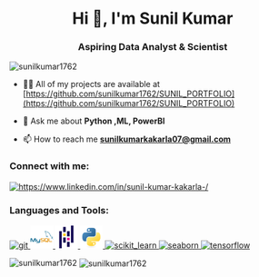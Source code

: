 <h1 align="center">Hi 👋, I'm Sunil Kumar</h1>
<h3 align="center">Aspiring Data Analyst & Scientist</h3>

<p align="left"> <img src="https://komarev.com/ghpvc/?username=sunilkumar1762&label=Profile%20views&color=0e75b6&style=flat" alt="sunilkumar1762" /> </p>

- 👨‍💻 All of my projects are available at [https://github.com/sunilkumar1762/SUNIL_PORTFOLIO](https://github.com/sunilkumar1762/SUNIL_PORTFOLIO)

- 💬 Ask me about **Python ,ML, PowerBI**

- 📫 How to reach me **sunilkumarkakarla07@gmail.com**

<h3 align="left">Connect with me:</h3>
<p align="left">
<a href="https://www.linkedin.com/in/sunil-kumar-kakarla-/" target="blank"><img align="center" src="https://raw.githubusercontent.com/rahuldkjain/github-profile-readme-generator/master/src/images/icons/Social/linked-in-alt.svg" alt="https://www.linkedin.com/in/sunil-kumar-kakarla-/" height="30" width="40" /></a>
</p>

<h3 align="left">Languages and Tools:</h3>
<p align="left"> <a href="https://git-scm.com/" target="_blank" rel="noreferrer"> <img src="https://www.vectorlogo.zone/logos/git-scm/git-scm-icon.svg" alt="git" width="40" height="40"/> </a> <a href="https://www.mysql.com/" target="_blank" rel="noreferrer"> <img src="https://raw.githubusercontent.com/devicons/devicon/master/icons/mysql/mysql-original-wordmark.svg" alt="mysql" width="40" height="40"/> </a> <a href="https://pandas.pydata.org/" target="_blank" rel="noreferrer"> <img src="https://raw.githubusercontent.com/devicons/devicon/2ae2a900d2f041da66e950e4d48052658d850630/icons/pandas/pandas-original.svg" alt="pandas" width="40" height="40"/> </a> <a href="https://www.python.org" target="_blank" rel="noreferrer"> <img src="https://raw.githubusercontent.com/devicons/devicon/master/icons/python/python-original.svg" alt="python" width="40" height="40"/> </a> <a href="https://scikit-learn.org/" target="_blank" rel="noreferrer"> <img src="https://upload.wikimedia.org/wikipedia/commons/0/05/Scikit_learn_logo_small.svg" alt="scikit_learn" width="40" height="40"/> </a> <a href="https://seaborn.pydata.org/" target="_blank" rel="noreferrer"> <img src="https://seaborn.pydata.org/_images/logo-mark-lightbg.svg" alt="seaborn" width="40" height="40"/> </a> <a href="https://www.tensorflow.org" target="_blank" rel="noreferrer"> <img src="https://www.vectorlogo.zone/logos/tensorflow/tensorflow-icon.svg" alt="tensorflow" width="40" height="40"/> </a> </p>

<p><img align="left" src="https://github-readme-stats.vercel.app/api/top-langs?username=sunilkumar1762&show_icons=true&locale=en&layout=compact" alt="sunilkumar1762" /></p>

<p>&nbsp;<img align="center" src="https://github-readme-stats.vercel.app/api?username=sunilkumar1762&show_icons=true&locale=en" alt="sunilkumar1762" /></p>
